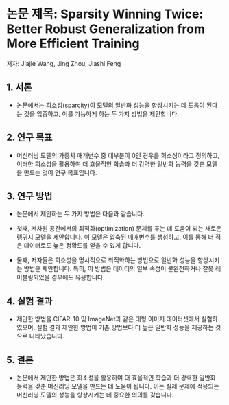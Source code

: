 # 논문 제목: Sparsity Winning Twice: Better Robust Generalization from More Efficient Training
저자: Jiajie Wang, Jing Zhou, Jiashi Feng

## 1. 서론
- 논문에서는 희소성(sparcity)이 모델의 일반화 성능을 향상시키는 데 도움이 된다는 것을 입증하고, 이를 가능하게 하는 두 가지 방법을 제안합니다.

## 2. 연구 목표
- 머신러닝 모델의 가중치 매개변수 중 대부분이 0인 경우를 희소성이라고 정의하고, 이러한 희소성을 활용하여 더 효율적인 학습과 더 강력한 일반화 능력을 갖춘 모델을 만드는 것이 연구 목표입니다.

## 3. 연구 방법
- 논문에서 제안하는 두 가지 방법은 다음과 같습니다.

- 첫째, 저차원 공간에서의 최적화(optimization) 문제를 푸는 데 도움이 되는 새로운 랭귀지 모델을 제안합니다. 이 모델은 압축된 매개변수를 생성하고, 이를 통해 더 적은 데이터로도 높은 정확도를 얻을 수 있게 합니다.
- 둘째, 저자들은 희소성을 명시적으로 최적화하는 방법으로 일반화 성능을 향상시키는 방법을 제안합니다. 특히, 이 방법은 데이터의 일부 속성이 불완전하거나 잘못 레이블링되었을 경우에도 유용합니다.

## 4. 실험 결과
- 제안한 방법을 CIFAR-10 및 ImageNet과 같은 대형 이미지 데이터셋에서 실험하였으며, 실험 결과 제안한 방법이 기존 방법보다 더 높은 일반화 성능을 제공하는 것으로 나타났습니다.

## 5. 결론
- 논문에서 제안한 방법은 희소성을 활용하여 더 효율적인 학습과 더 강력한 일반화 능력을 갖춘 머신러닝 모델을 만드는 데 도움이 됩니다. 이는 실제 문제에 적용되는 머신러닝 모델의 성능을 향상시키는 데 중요한 의의를 갖습니다.
